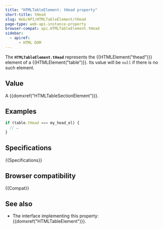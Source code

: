 ```yaml
---
title: "HTMLTableElement: tHead property"
short-title: tHead
slug: Web/API/HTMLTableElement/tHead
page-type: web-api-instance-property
browser-compat: api.HTMLTableElement.tHead
sidebar:
  - apiref:
      - HTML DOM
---
```


The **`HTMLTableElement.tHead`** represents the
{{HTMLElement("thead")}} element of a {{HTMLElement("table")}}. Its value will be
`null` if there is no such element.

## Value

A {{domxref("HTMLTableSectionElement")}}.

## Examples

```js
if (table.tHead === my_head_el) {
  // …
}
```

## Specifications

{{Specifications}}

## Browser compatibility

{{Compat}}

## See also

- The interface implementing this property: {{domxref("HTMLTableElement")}}.

